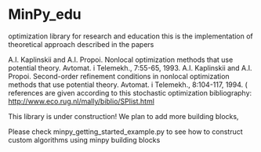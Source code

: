 # MinPy_edu
optimization library for research and education
this is the implementation of theoretical approach described in the papers

A.I. Kaplinskii and A.I. Propoi. Nonlocal optimization methods that use potential theory. Avtomat. i Telemekh., 7:55-65, 1993.
A.I. Kaplinskii and A.I. Propoi. Second-order refinement conditions in nonlocal optimization methods that use potential theory. Avtomat. i Telemekh., 8:104-117, 1994.
( references are given according to this stochastic optimization bibliography: http://www.eco.rug.nl/mally/biblio/SPlist.html

This library is under construction! We plan to add more building blocks,

Please check minpy_getting_started_example.py to see how to construct custom algorithms using minpy building blocks
